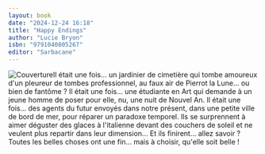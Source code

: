 ```yaml
---
layout: book
date: "2024-12-24 16:18"
title: "Happy Endings"
author: "Lucie Bryon"
isbn: "9791040805267"
editor: "Sarbacane"
---
```

![Couverture](/img/9791040805267.jpeg)Il était une fois... un jardinier de cimetière qui tombe amoureux d'un pleureur de tombes professionnel, au faux air de Pierrot la Lune... ou bien de fantôme ? Il était une fois... une étudiante en Art qui demande à un jeune homme de poser pour elle, nu, une nuit de Nouvel An. Il était une fois... des agents du futur envoyés dans notre présent, dans une petite ville de bord de mer, pour réparer un paradoxe temporel. Ils se surprennent à aimer déguster des glaces à l'italienne devant des couchers de soleil et ne veulent plus repartir dans leur dimension...  Et ils finirent... allez savoir ? Toutes les belles choses ont une fin... mais à choisir, qu'elle soit belle !